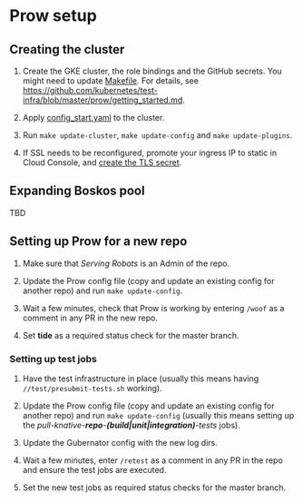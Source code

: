 # Prow setup

## Creating the cluster

1. Create the GKE cluster, the role bindings and the GitHub secrets. You might need to update [Makefile](./Makefile). For details, see https://github.com/kubernetes/test-infra/blob/master/prow/getting_started.md.

1. Apply [config_start.yaml](./config_start.yaml) to the cluster.

1. Run `make update-cluster`, `make update-config` and `make update-plugins`.

1. If SSL needs to be reconfigured, promote your ingress IP to static in Cloud Console, and [create the TLS secret](https://kubernetes.io/docs/concepts/services-networking/ingress/#tls).

## Expanding Boskos pool

TBD

## Setting up Prow for a new repo

1. Make sure that *Serving Robots* is an Admin of the repo.

1. Update the Prow config file (copy and update an existing config for another repo) and run `make update-config`.

1. Wait a few minutes, check that Prow is working by entering `/woof` as a comment in any PR in the new repo.

1. Set **tide** as a required status check for the master branch.

### Setting up test jobs

1. Have the test infrastructure in place (usually this means having `//test/presubmit-tests.sh` working).

1. Update the Prow config file (copy and update an existing config for another repo) and run `make update-config` (usually this means setting up the *pull-knative-**repo**-**(build|unit|integration)**-tests* jobs).

1. Update the Gubernator config with the new log dirs.

1. Wait a few minutes, enter `/retest` as a comment in any PR in the repo and ensure the test jobs are executed.

1. Set the new test jobs as required status checks for the master branch.

